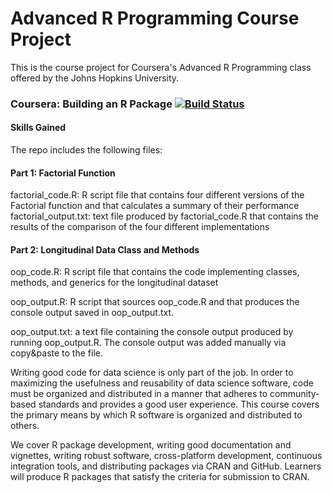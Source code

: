 # Advanced R Programming Course Project
This is the course project for Coursera's Advanced R Programming class offered by the Johns Hopkins University.

### Coursera: Building an R Package [![Build Status](https://travis-ci.org/ZeroStack/week2.svg?branch=master)](https://travis-ci.org/ZeroStack/week2)

#### Skills Gained
The repo includes the following files:

#### Part 1: Factorial Function

factorial_code.R: R script file that contains four different versions of the Factorial function and that calculates a summary of their performance
factorial_output.txt: text file produced by factorial_code.R that contains the results of the comparison of the four different implementations
#### Part 2: Longitudinal Data Class and Methods

oop_code.R: R script file that contains the code implementing classes, methods, and generics for the longitudinal dataset

oop_output.R: R script that sources oop_code.R and that produces the console output saved in oop_output.txt.

oop_output.txt: a text file containing the console output produced by running oop_output.R. The console output was added manually via copy&paste to the file.

Writing good code for data science is only part of the job. In order to maximizing the usefulness and reusability of data science software, code must be organized and distributed in a manner that adheres to community-based standards and provides a good user experience. This course covers the primary means by which R software is organized and distributed to others.

We cover R package development, writing good documentation and vignettes, writing robust software, cross-platform development, continuous integration tools, and distributing packages via CRAN and GitHub. Learners will produce R packages that satisfy the criteria for submission to CRAN.
 
